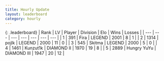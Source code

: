 ```yaml
---
title: Hourly Update
layout: leaderboard
category: hourly
---
```


{: .leaderboard}
| Rank | LV | Player | Division | Elo | Wins | Losses |
| --- | --- | --- | --- | --- | --- | --- |
| <span data-change="0">1</span> | 391 | <span title="ID: 418447">Fira</span> | LEGEND | <span data-change="0">2001</span> | <span data-change="0">8</span> | <span data-change="0">1</span> |
| <span data-change="2">2</span> | 1314 | <span title="ID: 4783">pojlk</span> | LEGEND | <span data-change="50">2000</span> | <span data-change="3">11</span> | <span data-change="0">0</span> |
| <span data-change="-1">3</span> | 545 | <span title="ID: 402846">Skitma</span> | LEGEND | <span data-change="0">2000</span> | <span data-change="0">5</span> | <span data-change="0">0</span> |
| <span data-change="1">4</span> | 1461 | <span title="ID: 392407">Kunzut1k</span> | DIAMOND II | <span data-change="20">1970</span> | <span data-change="6">19</span> | <span data-change="3">8</span> |
| <span data-change="-2">5</span> | 2889 | <span title="ID: 164871">Hungry YuYu</span> | DIAMOND III | <span data-change="-15">1947</span> | <span data-change="2">20</span> | <span data-change="3">12</span> |